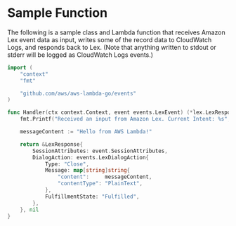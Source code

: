 
# Sample Function

The following is a sample class and Lambda function that receives Amazon Lex event data as input, writes some of the record data to CloudWatch Logs, and responds back to Lex. (Note that anything written to stdout or stderr will be logged as CloudWatch Logs events.)

```go
import (
	"context"
	"fmt"

	"github.com/aws/aws-lambda-go/events"
)

func Handler(ctx context.Context, event events.LexEvent) (*lex.LexResponse, error) {
	fmt.Printf("Received an input from Amazon Lex. Current Intent: %s", event.CurrentIntent.Name)

	messageContent := "Hello from AWS Lambda!"

	return &LexResponse{
		SessionAttributes: event.SessionAttributes,
		DialogAction: events.LexDialogAction{
			Type: "Close",
			Message: map[string]string{
				"content":     messageContent,
				"contentType": "PlainText",
			},
			FulfillmentState: "Fulfilled",
		},
	}, nil
}
```
